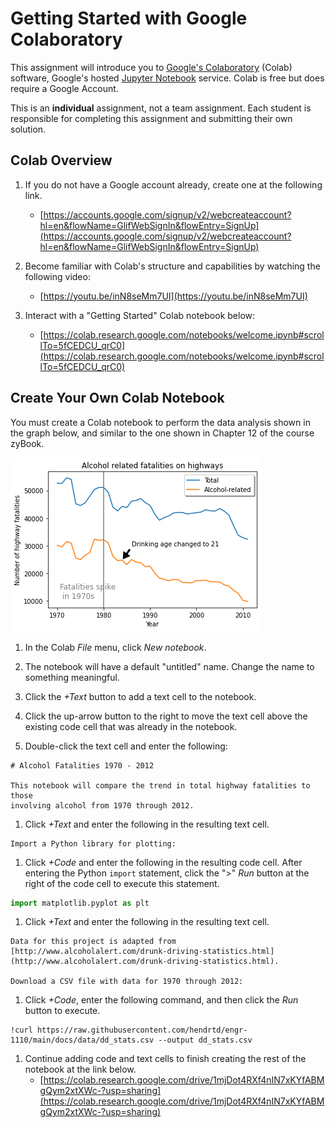# Getting Started with Google Colaboratory

This assignment will introduce you to [Google's
Colaboratory](https://colab.google/) (Colab) software, Google's hosted [Jupyter
Notebook](https://en.wikipedia.org/wiki/Project_Jupyter) service. Colab is free
but does require a Google Account.

This is an **individual** assignment, not a team assignment. Each student is
responsible for completing this assignment and submitting their own solution.

## Colab Overview

1. If you do not have a Google account already, create one at the following
   link.
   - [https://accounts.google.com/signup/v2/webcreateaccount?hl=en&flowName=GlifWebSignIn&flowEntry=SignUp](https://accounts.google.com/signup/v2/webcreateaccount?hl=en&flowName=GlifWebSignIn&flowEntry=SignUp)

1. Become familiar with Colab's structure and capabilities by watching the
   following video:
   - [https://youtu.be/inN8seMm7UI](https://youtu.be/inN8seMm7UI) 

1. Interact with a "Getting Started" Colab notebook below:
    - [https://colab.research.google.com/notebooks/welcome.ipynb#scrollTo=5fCEDCU_qrC0](https://colab.research.google.com/notebooks/welcome.ipynb#scrollTo=5fCEDCU_qrC0)

## Create Your Own Colab Notebook

You must create a Colab notebook to perform the data analysis shown in the
graph below, and similar to the one shown in Chapter 12 of the course zyBook.

![](img/plot.png)

1. In the Colab *File* menu, click *New notebook*.

1. The notebook will have a default "untitled" name. Change the name to
   something meaningful.

1. Click the *+Text* button to add a text cell to the notebook.

1. Click the up-arrow button to the right to move the text cell above the
   existing code cell that was already in the notebook.

1. Double-click the text cell and enter the following:
```
# Alcohol Fatalities 1970 - 2012

This notebook will compare the trend in total highway fatalities to those
involving alcohol from 1970 through 2012.
```

1. Click *+Text* and enter the following in the resulting text cell.
```
Import a Python library for plotting:
```

1. Click *+Code* and enter the following in the resulting code cell. After
   entering the Python `import` statement, click the ">" *Run* button at the
   right of the code cell to execute this statement.
```python
import matplotlib.pyplot as plt
```

1. Click *+Text* and enter the following in the resulting text cell.

```
Data for this project is adapted from [http://www.alcoholalert.com/drunk-driving-statistics.html](http://www.alcoholalert.com/drunk-driving-statistics.html). 

Download a CSV file with data for 1970 through 2012:
```

1. Click *+Code*, enter the following command, and then click the *Run* button
   to execute.

```
!curl https://raw.githubusercontent.com/hendrtd/engr-1110/main/docs/data/dd_stats.csv --output dd_stats.csv
```

1. Continue adding code and text cells to finish creating the rest of the
    notebook at the link below.
    - [https://colab.research.google.com/drive/1mjDot4RXf4nIN7xKYfABMgQym2xtXWc-?usp=sharing](https://colab.research.google.com/drive/1mjDot4RXf4nIN7xKYfABMgQym2xtXWc-?usp=sharing)


